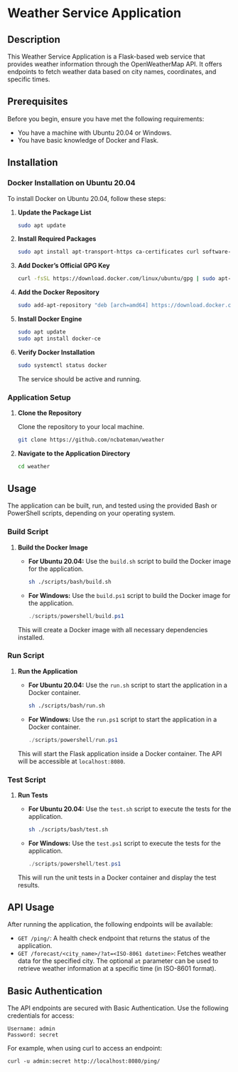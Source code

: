 # Weather Service Application

## Description
This Weather Service Application is a Flask-based web service that provides weather information through the OpenWeatherMap API. It offers endpoints to fetch weather data based on city names, coordinates, and specific times.

## Prerequisites
Before you begin, ensure you have met the following requirements:
* You have a machine with Ubuntu 20.04 or Windows.
* You have basic knowledge of Docker and Flask.

## Installation

### Docker Installation on Ubuntu 20.04
To install Docker on Ubuntu 20.04, follow these steps:

1. **Update the Package List**

   ```bash
   sudo apt update
   ```

2. **Install Required Packages**

   ```bash
   sudo apt install apt-transport-https ca-certificates curl software-properties-common
   ```

3. **Add Docker’s Official GPG Key**

   ```bash
   curl -fsSL https://download.docker.com/linux/ubuntu/gpg | sudo apt-key add -
   ```

4. **Add the Docker Repository**

   ```bash
   sudo add-apt-repository "deb [arch=amd64] https://download.docker.com/linux/ubuntu focal stable"
   ```

5. **Install Docker Engine**

   ```bash
   sudo apt update
   sudo apt install docker-ce
   ```

6. **Verify Docker Installation**

   ```bash
   sudo systemctl status docker
   ```

   The service should be active and running.

### Application Setup

1. **Clone the Repository**

   Clone the repository to your local machine.

   ```bash
   git clone https://github.com/ncbateman/weather
   ```

2. **Navigate to the Application Directory**

   ```bash
   cd weather
   ```

## Usage

The application can be built, run, and tested using the provided Bash or PowerShell scripts, depending on your operating system.

### Build Script

1. **Build the Docker Image**

   - **For Ubuntu 20.04:**
     Use the `build.sh` script to build the Docker image for the application.

     ```bash
     sh ./scripts/bash/build.sh
     ```

   - **For Windows:**
     Use the `build.ps1` script to build the Docker image for the application.

     ```powershell
     ./scripts/powershell/build.ps1
     ```

   This will create a Docker image with all necessary dependencies installed.

### Run Script

1. **Run the Application**

   - **For Ubuntu 20.04:**
     Use the `run.sh` script to start the application in a Docker container.

     ```bash
     sh ./scripts/bash/run.sh
     ```

   - **For Windows:**
     Use the `run.ps1` script to start the application in a Docker container.

     ```powershell
     ./scripts/powershell/run.ps1
     ```

   This will start the Flask application inside a Docker container. The API will be accessible at `localhost:8080`.

### Test Script

1. **Run Tests**

   - **For Ubuntu 20.04:**
     Use the `test.sh` script to execute the tests for the application.

     ```bash
     sh ./scripts/bash/test.sh
     ```

   - **For Windows:**
     Use the `test.ps1` script to execute the tests for the application.

     ```powershell
     ./scripts/powershell/test.ps1
     ```

   This will run the unit tests in a Docker container and display the test results.

## API Usage

After running the application, the following endpoints will be available:

- `GET /ping/`: A health check endpoint that returns the status of the application.
- `GET /forecast/<city_name>/?at=<ISO-8061 datetime>`: Fetches weather data for the specified city. The optional `at` parameter can be used to retrieve weather information at a specific time (in ISO-8601 format).

## Basic Authentication

The API endpoints are secured with Basic Authentication. Use the following credentials for access:

```
Username: admin
Password: secret
```

For example, when using curl to access an endpoint:

```
curl -u admin:secret http://localhost:8080/ping/
```
